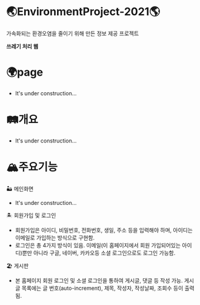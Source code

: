 # 🌏EnvironmentProject-2021🌎
가속화되는 환경오염을 줄이기 위해 만든 정보 제공 프로젝트

**쓰레기 처리 웹**
  
# 🌍page
  * It's under construction...
  
# 🛤개요
  * It's under construction...
  
# 🏔주요기능
  
  🏜 메인화면
  * It's under construction...

  🏝 회원가입 및 로그인
  * 회원가입은 아이디, 비밀번호, 전화번호, 생일, 주소 등을 입력해야 하며, 아이디는 이메일로 가입하는 방식으로 구현함.
  * 로그인은 총 4가지 방식이 있음. 이메일(이 홈페이지에서 회원 가입되어있는 아이디)뿐만 아니라 구글, 네이버, 카카오등 소셜 로그인으로도 로그인 가능함.
  
  🏖 게시판
  * 본 홈페이지 회원 로그인 및 소셜 로그인을 통하여 게시글, 댓글 등 작성 가능. 게시글 목록에는 글 번호(auto-increment), 제목, 작성자, 작성날짜, 조회수 등이 출력됨.
